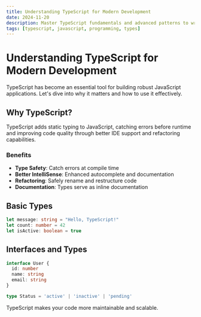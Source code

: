 ```yaml
---
title: Understanding TypeScript for Modern Development
date: 2024-11-20
description: Master TypeScript fundamentals and advanced patterns to write type-safe, maintainable code for your projects.
tags: [typescript, javascript, programming, types]
---
```


# Understanding TypeScript for Modern Development

TypeScript has become an essential tool for building robust JavaScript applications. Let's dive into why it matters and how to use it effectively.

## Why TypeScript?

TypeScript adds static typing to JavaScript, catching errors before runtime and improving code quality through better IDE support and refactoring capabilities.

### Benefits

- **Type Safety**: Catch errors at compile time
- **Better IntelliSense**: Enhanced autocomplete and documentation
- **Refactoring**: Safely rename and restructure code
- **Documentation**: Types serve as inline documentation

## Basic Types

```typescript
let message: string = "Hello, TypeScript!"
let count: number = 42
let isActive: boolean = true
```

## Interfaces and Types

```typescript
interface User {
  id: number
  name: string
  email: string
}

type Status = 'active' | 'inactive' | 'pending'
```

TypeScript makes your code more maintainable and scalable.
